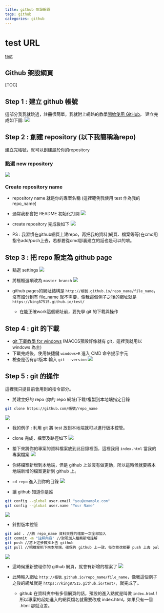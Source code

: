 ```yaml
---
title: github 架設網頁
tags: github
categories: github
---
```


# test URL

[test](https://king87515.github.io/test/)


## Github 架設網頁
[TOC]
## Step 1 : 建立 github 帳號
這部分我我就跳過，註冊很簡單，我就附上網路的教學[開始使用 GitHub](https://progressbar.tw/posts/3)。
建立完成如下圖:
![](https://i.imgur.com/9q0IXt1.png)

## Step 2 : 創建 repository (以下我簡稱為repo)
建立完帳號，就可以創建屬於你的repository
### 點選 new repository
![](https://i.imgur.com/zVxISm9.png)
### Create repository name
* repository name 就是你的專案名稱 (這裡範例我使用 test 作為我的repo_name)
* 通常我都會把 README 初始化打開 
![](https://i.imgur.com/aQh1X3X.png)
* create repository 完成後如下
![](https://i.imgur.com/7f3cFd3.png)

* PS : 我習慣在github網頁上建repo，再把我的資料(網頁、檔案等等)在cmd用指令add/push上去，若都要從cmd那裏建立的話也是可以的唷。


## Step 3 : 把 repo 設定為 github page
* 點選 settings
![](https://i.imgur.com/40V54pt.png)

* 將框框選項改為 `master branch`
![](https://i.imgur.com/EgtOJ90.png)

* github pages的網址結構是 `http://帳號.github.io/repo_name/file_name`，沒有細分到有 file_name 就不需要，像我這個例子之後的網址就是 `https://king87515.github.io/test/`
    * 在能正確work這個網址前，要先學 git 的下載與操作

## Step 4 : git 的下載
* [git 下載教學 for windows](https://gitbook.tw/chapters/environment/install-git-in-windows.html) (MACOS預設好像就有 git，這裡我就用以 windows 為主)
* 下載完成後，使用快捷鍵 `windows+R` 進入 CMD 命令提示字元
* 檢查是否有git版本
    輸入 `git --version` 
    ![](https://i.imgur.com/fhndYvj.png)


## Step 5 : git 的操作
這裡我只提目前會用到的指令部分。

* 將建立好的 repo (你的 repo 網址)下載/複製到本地端指定目錄
```bash
git clone https://github.com/帳號/repo_name
```
![](https://i.imgur.com/5lldNnU.png)
* 我的例子 : 利用 git 將 test 放到本地端就可以進行版本控管。
* clone 完成，檔案及路徑如下
![](https://i.imgur.com/qwa4DAm.png)
* 接下來將你的專案的資料檔案放到此目錄裡面，這裡我用 `index.html` 當我的專案檔案
![](https://i.imgur.com/hhlcxHw.png)
* 你將檔案新增到本地端，但是 github 上並沒有做更動，所以這時候就要將本地端新增的檔案更新到 github 上。
* `cd repo` 進入到你的目錄
![](https://i.imgur.com/G9uui3i.png)

* 讓 github 知道你是誰
```bash 
git config --global user.email "you@example.com"
git config --global user.name "Your Name"
```
![](https://i.imgur.com/d1wGuwd.png)

* 針對版本控管
```bash
git add . //將 repo_name 資料夾裡的檔案一次全部加入
git commit -m "註解內容" //對所加入檔案新增註解
git push //將上述步驟推上去 github
git pull //把檔案抓下來本地端，確保與 github 上一致，每次修改都要 push 上去 pull 下來
```
![](https://i.imgur.com/bct0BW7.png)

* 這時候重新整理你的 github 網頁，就會有新增的檔案了
![](https://i.imgur.com/8GTSG4r.png)

* 此時輸入網址 `http://帳號.github.io/repo_name/file_name`，像我這個例子之後的網址就是 `https://king87515.github.io/test/`，就完成了。
    * github 在資料夾中有多個網頁的話，預設的進入點就是叫做 `index.html` ! 所以專案的起始進入的網頁檔名就需要改成 index.html，如果只有一個 .html 那就沒差。


